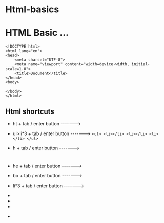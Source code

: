 # Html-basics

#  HTML Basic ...

``` 
<!DOCTYPE html>
<html lang="en">
<head>
    <meta charset="UTF-8">
    <meta name="viewport" content="width=device-width, initial-scale=1.0">
    <title>Document</title>
</head>
<body>
    
</body>
</html> 
```

## Html shortcuts
 
- ht + tab / enter  button -------> <html></html>
- ul>li*3 + tab / enter  button -------> ``` <ul>
                                              <li></li>
                                              <li></li>
                                              <li></li>
                                        </ul> ```
- h + tab / enter  button -------> <h1></h1>
- he + tab / enter  button -------> <head></head>
- bo + tab / enter  button -------> <body></body>

- li*3 + tab / enter  button -------> <li></li>
                                      <li></li>
                                      <li></li>

-                                       


